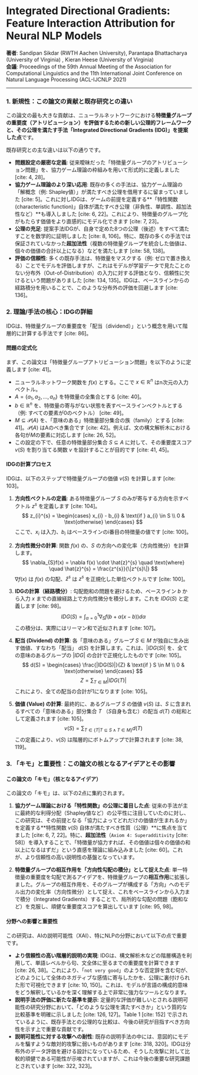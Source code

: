 # Integrated Directional Gradients: Feature Interaction Attribution for Neural NLP Models
**著者**: Sandipan Sikdar (RWTH Aachen University), 
Parantapa Bhattacharya (University of Virginia) ,
Kieran Heese (University of Virginia)  
**会議**: Proceedings of the 59th Annual Meeting of the Association for Computational Linguistics and the 11th International Joint Conference on Natural Language Processing (ACL-IJCNLP 2021)

---

### 1. 新規性：この論文の貢献と既存研究との違い

この論文の最も大きな貢献は、ニューラルネットワークにおける**特徴量グループの重要度（アトリビューション）を評価するための新しい公理的フレームワークと、その公理を満たす手法「Integrated Directional Gradients (IDG)」を提案した点**です。

既存研究との主な違いは以下の通りです。

* **問題設定の厳密な定義**: 従来曖昧だった「特徴量グループのアトリビューション問題」を、協力ゲーム理論の枠組みを用いて形式的に定義しました [cite: 4, 28]。
* **協力ゲーム理論のより深い応用**: 既存の多くの手法は、協力ゲーム理論の「解概念（例: Shapley値）」が満たすべき公理を借用するに留まっていました [cite: 5]。これに対しIDGは、ゲームの前提を定義する**「特性関数(characteristic function)」自体が満たすべき公理（非負性、単調性、超加法性など）**も導入しました [cite: 6, 22]。これにより、特徴量のグループ化がもたらす価値をより直感的にモデル化できます [cite: 7, 23]。
* **公理の充足**: 提案手法IDGが、自身で定めた8つの公理（後述）をすべて満たすことを数学的に証明しました [cite: 8, 106]。特に、既存の多くの手法では保証されていなかった**超加法性**（複数の特徴量グループを統合した価値は、個々の価値の合計以上になる）などを満たします [cite: 58, 138]。
* **評価の信頼性**: 多くの既存手法は、特徴量をマスクする（例: ゼロで置き換える）ことでモデルを評価しますが、これはモデルが学習データで見たことのない分布外（Out-of-Distribution）の入力に対する評価となり、信頼性に欠けるという問題がありました [cite: 134, 135]。IDGは、ベースラインからの経路積分を用いることで、このような分布外の評価を回避します [cite: 136]。

### 2. 理論/手法の核心：IDGの詳細

IDGは、特徴量グループの重要度を「配当（dividend）」という概念を用いて階層的に計算する手法です [cite: 86]。

#### 問題の定式化

まず、この論文は「特徴量グループアトリビューション問題」を以下のように定義します [cite: 41]。

* ニューラルネットワーク関数を $f(x)$ とする。ここで $x \in \mathbb{R}^n$ はn次元の入力ベクトル。
* $A = \{a_1, a_2, ..., a_n\}$ を特徴量の全集合とする [cite: 40]。
* $b \in \mathbb{R}^n$ を、特徴量の寄与がない状態を表すベースラインベクトルとする（例: すべての要素が0のベクトル） [cite: 49]。
* $M \subseteq \mathcal{P}(A)$ を、「意味のある」特徴量部分集合の族（family）とする [cite: 41]。$\mathcal{P}(A)$ はAのべき集合です [cite: 42]。例えば、文の構文解析木における各句が$M$の要素に対応します [cite: 26, 52]。
* この設定の下で、任意の特徴量部分集合 $S \subseteq A$ に対して、その重要度スコア $v(S)$ を割り当てる関数 $v$ を設計することが目的です [cite: 41, 45]。

#### IDGの計算プロセス

IDGは、以下のステップで特徴量グループの価値 $v(S)$ を計算します [cite: 103]。

1.  **方向性ベクトルの定義**:
    ある特徴量グループ $S$ のみが寄与する方向を示すベクトル $z^s$ を定義します [cite: 104]。
    $$
    z_{i}^{s} = \begin{cases} x_{i} - b_{i} & \text{if } a_{i} \in S \\ 0 & \text{otherwise} \end{cases}
    $$
    ここで、$x_i$ は入力、$b_i$ はベースラインのi番目の特徴量の値です [cite: 100]。

2.  **方向性微分の計算**:
    関数 $f(x)$ の、$S$ の方向への変化率（方向性微分）を計算します。
    $$
    \nabla_{S}f(x) = \nabla f(x) \cdot \hat{z}^{s} \quad \text{where} \quad \hat{z}^{s} = \frac{z^{s}}{\|z^{s}\|}
    $$
    $\nabla f(x)$ は $f(x)$ の勾配、$\hat{z}^{s}$ は $z^s$ を正規化した単位ベクトルです [cite: 100]。

3.  **IDGの計算（経路積分）**:
    勾配飽和の問題を避けるため、ベースライン $b$ から入力 $x$ までの直線経路上で方向性微分を積分します。これを $IDG(S)$ と定義します [cite: 98]。
    $$
    IDG(S) = \int_{\alpha=0}^{1} \nabla_{S}f(b+\alpha(x-b)) d\alpha
    $$
    この積分は、実際にはリーマン和で近似されます [cite: 107]。

4.  **配当 (Dividend) の計算**:
    各「意味のある」グループ $S \in M$ が独自に生み出す価値、すなわち「配当」 $d(S)$ を計算します。これは、$|IDG(S)|$ を、全ての意味のあるグループの $|IDG|$ の合計で正規化したものです [cite: 105]。
    $$
    d(S) = \begin{cases} \frac{|IDG(S)|}{Z} & \text{if } S \in M \\ 0 & \text{otherwise} \end{cases}
    $$   $$
    Z = \sum_{T \in M} |IDG(T)|
    $$
    これにより、全ての配当の合計が1になります [cite: 105]。

5.  **価値 (Value) の計算**:
    最終的に、あるグループ $S$ の価値 $v(S)$ は、$S$ に含まれるすべての「意味のある」部分集合 $T$ （$S$自身も含む）の配当 $d(T)$ の総和として定義されます [cite: 105]。
    $$
    v(S) = \sum_{T \in \{T | T \subseteq S \land T \in M\}} d(T)
    $$
    この定義により、$v(S)$ は階層的にボトムアップで計算されます [cite: 38, 119]。

### 3. 「キモ」と重要性：この論文の核となるアイデアとその影響

#### この論文の「キモ」（核となるアイデア）

この論文の「キモ」は、以下の2点に集約されます。

1.  **協力ゲーム理論における「特性関数」の公理に着目した点**:
    従来の手法が主に最終的な利得分配（Shapley値など）の公平性に注目していたのに対し、この研究は、その前提となる「協力によってどれだけの価値が生まれるか」を定義する**特性関数 $v(S)$ 自体が満たすべき性質（公理）**に焦点を当てました [cite: 6, 7, 22]。特に、**超加法性**（`Axiom 4: Superadditivity` [cite: 58]）を導入することで、「特徴量が協力すれば、その価値は個々の価値の和以上になるはずだ」という直感を理論に組み込みました [cite: 60]。これが、より信頼性の高い説明性の基盤となっています。

2.  **特徴量グループの相互作用を「方向性勾配の積分」として捉えた点**:
    単一特徴量の重要度を勾配で測るアイデアを、特徴量グループの**相互作用**に拡張しました。グループの相互作用を、そのグループが構成する「方向」へのモデル出力の変化率（方向性微分）として捉え、これをベースラインから入力まで積分（Integrated Gradients）することで、局所的な勾配の問題（飽和など）を克服し、頑健な重要度スコアを算出しています [cite: 95, 98]。

#### 分野への影響と重要性

この研究は、AIの説明可能性（XAI）、特にNLPの分野において以下の点で重要です。

* **より信頼性の高い階層的説明の実現**: IDGは、構文解析木などの階層構造を利用して、単語レベルから句、文全体に至るまでの重要度を計算できます [cite: 26, 38]。これにより、「`not very good`」のような否定辞を含む句が、どのようにして全体のネガティブな感情に寄与したかを、公理に裏付けられた形で可視化できます [cite: 10, 150]。これは、モデルが言語の構成的意味をどう解釈しているかを深く理解する上で非常に強力なツールとなります。
* **説明手法の評価に新たな基準を提示**: 定量的な評価が難しいとされる説明可能性の研究分野において、「どのような公理を満たすべきか」という質的な比較基準を明確に示しました [cite: 126, 127]。Table 1 [cite: 152] で示されているように、既存手法との公理的な比較は、今後の研究が目指すべき方向性を示す上で重要な貢献です。
* **説明可能性に対する攻撃への耐性**: 既存の説明手法の中には、意図的にモデルを騙すような敵対的攻撃に弱いものがあります [cite: 318, 320]。IDGは分布外のデータ評価を避ける設計になっているため、そうした攻撃に対して比較的頑健である可能性が示唆されていますが、これは今後の重要な研究課題とされています [cite: 322, 323]。